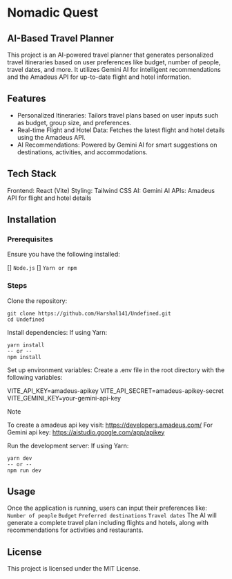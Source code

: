 # Nomadic Quest

## AI-Based Travel Planner
This project is an AI-powered travel planner that generates personalized travel itineraries based on user preferences like budget, number of people, travel dates, and more. It utilizes Gemini AI for intelligent recommendations and the Amadeus API for up-to-date flight and hotel information.

## Features
- Personalized Itineraries: Tailors travel plans based on user inputs such as budget, group size, and preferences.
- Real-time Flight and Hotel Data: Fetches the latest flight and hotel details using the Amadeus API.
- AI Recommendations: Powered by Gemini AI for smart suggestions on destinations, activities, and accommodations.

## Tech Stack
Frontend: React (Vite)
Styling: Tailwind CSS
AI: Gemini AI
APIs: Amadeus API for flight and hotel details

## Installation

### Prerequisites
Ensure you have the following installed:

[] `Node.js`
[] `Yarn or npm`

### Steps
Clone the repository:

```
git clone https://github.com/Harshal141/Undefined.git
cd Undefined
```

Install dependencies: If using Yarn:

```
yarn install
-- or --
npm install
```
Set up environment variables: Create a .env file in the root directory with the following variables:

VITE_API_KEY=amadeus-apikey
VITE_API_SECRET=amadeus-apikey-secret
VITE_GEMINI_KEY=your-gemini-api-key

> [!NOTE]  
> To create a amadeus api key visit: https://developers.amadeus.com/
> For Gemini api key: https://aistudio.google.com/app/apikey

Run the development server: If using Yarn:

```
yarn dev
-- or --
npm run dev
```

## Usage

Once the application is running, users can input their preferences like:
`Number of people` `Budget` `Preferred destinations` `Travel dates`
The AI will generate a complete travel plan including flights and hotels, along with recommendations for activities and restaurants.

## License
This project is licensed under the MIT License.
